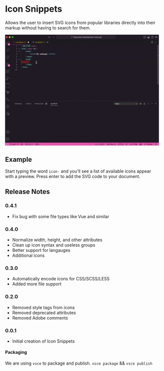 # Icon Snippets

Allows the user to insert SVG icons from popular libraries directly into their markup without having to search for them.

![Icon Snippets example](./assets/icon-snippets.gif)

## Example

Start typing the word `icon-` and you'll see a list of available icons appear with a preview. Press enter to add the SVG code to your document.

## Release Notes

### 0.4.1

-   Fix bug with some file types like Vue and similar

### 0.4.0

-   Normalize width, height, and other attributes
-   Clean up icon syntax and useless groups
-   Better support for langauges
-   Additional icons

### 0.3.0

-   Automatically encode icons for CSS/SCSS/LESS
-   Added more file support

### 0.2.0

-   Removed style tags from icons
-   Removed deprecated attributes
-   Removed Adobe comments

### 0.0.1

-   Initial creation of Icon Snippets

#### Packaging

We are using `vsce` to package and publish. `vsce package` && `vsce publish`
